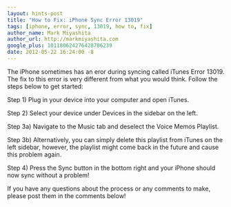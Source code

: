 ```yaml
---
layout: hints-post
title: "How to Fix: iPhone Sync Error 13019"
tags: [iphone, error, sync, 13019, how to, fix]
author_name: Mark Miyashita
author_url: http://markmiyashita.com
google_plus: 101180624276428786239
date: 2012-05-22 16:24:00 -8
---
```


The iPhone sometimes has an eror during syncing called iTunes Error 13019. The fix to this error is very different from what you would think. Follow the steps below to get started:

Step 1) Plug in your device into your computer and open iTunes.

Step 2) Select your device under Devices in the sidebar on the left.

Step 3a) Navigate to the Music tab and deselect the Voice Memos Playlist. 

Step 3b) Alternatively, you can simply delete this playlist from iTunes on the left sidebar, however, the playlist might come back in the future and cause this problem again. 

Step 4) Press the Sync button in the bottom right and your iPhone should now sync without a problem!

If you have any questions about the process or any comments to make, please post them in the comments below!